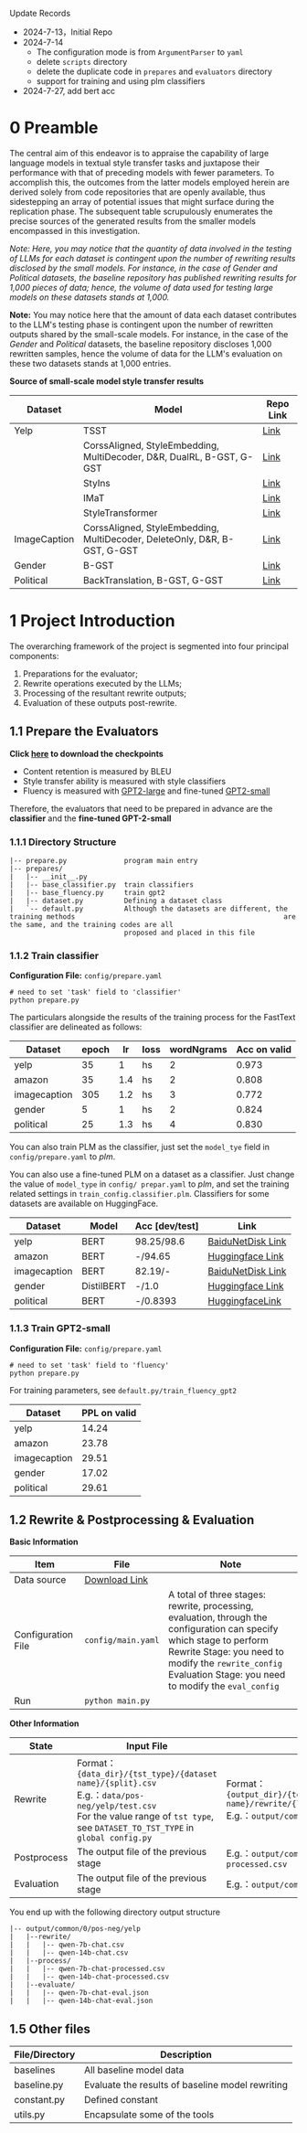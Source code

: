 Update Records

- 2024-7-13，Initial Repo
- 2024-7-14
    - The configuration mode  is from `ArgumentParser` to `yaml`
    - delete `scripts` directory
    - delete the duplicate code in `prepares` and `evaluators` directory
    - support for training and using plm classifiers
- 2024-7-27, add bert acc

# 0 Preamble

The central aim of this endeavor is to appraise the capability of large language models in textual style transfer tasks and juxtapose their performance with that of preceding models with fewer parameters. To accomplish this, the outcomes from the latter models employed herein are derived solely from code repositories that are openly available, thus sidestepping an array of potential issues that might surface during the replication phase. The subsequent table scrupulously enumerates the precise sources of the generated results from the smaller models encompassed in this investigation.

*Note: Here, you may notice that the quantity of data involved in the testing of LLMs for each dataset is contingent upon the number of rewriting results disclosed by the small models. For instance, in the case of Gender and Political datasets, the baseline repository has published rewriting results for 1,000 pieces of data; hence, the volume of data used for testing large models on these datasets stands at 1,000.*

**Note:**  You may notice here that the amount of data each dataset contributes to the LLM's testing phase is contingent upon the number of rewritten outputs shared by the small-scale models. For instance, in the case of the *Gender* and *Political* datasets, the baseline repository discloses 1,000 rewritten samples, hence the volume of data for the LLM's evaluation on these two datasets stands at 1,000 entries.

**Source of small-scale model style transfer results**


| Dataset      | Model                                                                     | Repo Link                                                                                            |
| ------------ | ------------------------------------------------------------------------- | ---------------------------------------------------------------------------------------------------- |
| Yelp         | TSST                                                                      | [Link](https://github.com/xiaofei05/TSST/tree/master/outputs/yelp)                                   |
|              | CorssAligned, StyleEmbedding, MultiDecoder, D&R, DualRL, B-GST, G-GST     | [Link](https://github.com/rungjoo/Stable-Style-Transformer/tree/master/evaluation/yelp/compare/yelp) |
|              | StyIns                                                                    | [Link](https://github.com/XiaoyuanYi/StyIns/tree/master/styins_outputs/yelp)                         |
|              | IMaT                                                                      | [Link](https://github.com/zhijing-jin/IMaT/tree/master/outputs/yelp)                                 |
|              | StyleTransformer                                                          | [Link](https://github.com/fastnlp/style-transformer/tree/master/outputs/yelp)                        |
| ImageCaption | CorssAligned, StyleEmbedding, MultiDecoder, DeleteOnly, D&R, B-GST, G-GST | [Link](https://github.com/nnnngo/transformer-drg-style-transfer/tree/master/results/imagecaption)    |
| Gender       | B-GST                                                                     | [Link](https://github.com/nnnngo/transformer-drg-style-transfer/tree/master/results/gender)          |
| Political    | BackTranslation, B-GST, G-GST                                             | [Link](https://github.com/nnnngo/transformer-drg-style-transfer/tree/master/results/political)       |

# 1 Project Introduction

The overarching framework of the project is segmented into four principal components:

1. Preparations for the evaluator;
2. Rewrite operations executed by the LLMs;
3. Processing of the resultant rewrite outputs;
4. Evaluation of these outputs post-rewrite.

## 1.1 Prepare the Evaluators

**Click [here](https://pan.baidu.com/s/1K3m-k_henrQTIzYmZXKA4Q?pwd=1234 ) to download the checkpoints**

- Content retention is measured by BLEU
- Style transfer ability is measured with style classifiers
- Fluency is measured with [GPT2-large](https://huggingface.co/openai-community/gpt2-large) and fine-tuned [GPT2-small](https://huggingface.co/openai-community/gpt2)

Therefore, the evaluators that need to be prepared in advance are the **classifier** and the **fine-tuned GPT-2-small**

### 1.1.1 Directory Structure

```
|-- prepare.py				program main entry
|-- prepares/
|   |-- __init__.py
|	|-- base_classifier.py	train classifiers
|	|-- base_fluency.py		train gpt2
|   |-- dataset.py			Defining a dataset class
|   `-- default.py			Although the datasets are different, the training methods 							  						are the same, and the training codes are all
							proposed and placed in this file
```

### 1.1.2 Train classifier

**Configuration File:** `config/prepare.yaml`

```shell
# need to set 'task' field to 'classifier'
python prepare.py
```

The particulars alongside the results of the training process for the FastText classifier are delineated as follows:


| Dataset      | epoch | lr  | loss | wordNgrams | Acc on valid |
| ------------ | ----- | --- | ---- | ---------- | ------------ |
| yelp         | 35    | 1   | hs   | 2          | 0.973        |
| amazon       | 35    | 1.4 | hs   | 2          | 0.808        |
| imagecaption | 305   | 1.2 | hs   | 3          | 0.772        |
| gender       | 5     | 1   | hs   | 2          | 0.824        |
| political    | 25    | 1.3 | hs   | 4          | 0.830        |

You can also train PLM as the classifier, just set the `model_tye` field in `config/prepare.yaml` to *plm*.

You can also use a fine-tuned PLM on a dataset as a classifier. Just change the value of `model_type` in `config/ prepar.yaml` to *plm*, and set the training related settings in `train_config.classifier.plm`. Classifiers for some datasets are available on HuggingFace.

| Dataset      | Model      | Acc [dev/test] | Link                                                         |
| ------------ | ---------- | -------------- | ------------------------------------------------------------ |
| yelp         | BERT       | 98.25/98.6     | [BaiduNetDisk Link](https://pan.baidu.com/s/1K3m-k_henrQTIzYmZXKA4Q?pwd=1234 ) |
| amazon       | BERT       | -/94.65        | [Huggingface Link](https://huggingface.co/fabriceyhc/bert-base-uncased-amazon_polarity) |
| imagecaption | BERT       | 82.19/-        | [BaiduNetDisk Link](https://pan.baidu.com/s/1K3m-k_henrQTIzYmZXKA4Q?pwd=1234 ) |
| gender       | DistilBERT | -/1.0          | [Huggingface Link](https://huggingface.co/padmajabfrl/Gender-Classification/tree/main) |
| political    | BERT       | -/0.8393       | [HuggingfaceLink](https://huggingface.co/harshal-11/Bert-political-classification/tree/main) |

### 1.1.3 Train GPT2-small

**Configuration File:** `config/prepare.yaml`

```shell
# need to set 'task' field to 'fluency'
python prepare.py
```

For training parameters, see `default.py/train_fluency_gpt2`


| Dataset      | PPL on valid |
| ------------ | ------------ |
| yelp         | 14.24        |
| amazon       | 23.78        |
| imagecaption | 29.51        |
| gender       | 17.02        |
| political    | 29.61        |

## 1.2 Rewrite & Postprocessing & Evaluation

**Basic Information**

| Item               | File                                                         | Note                                                         |
| ------------------ | ------------------------------------------------------------ | ------------------------------------------------------------ |
| Data  source       | [Download Link](https://pan.baidu.com/s/1K3m-k_henrQTIzYmZXKA4Q?pwd=1234) |                                                              |
| Configuration File | `config/main.yaml`                                           | A total of three stages: rewrite, processing, evaluation, through the configuration can specify which stage to perform<br/> Rewrite Stage: you need to modify the `rewrite_config` <br/> Evaluation Stage: you need to modify the  `eval_config` |
| Run                | `python main.py`                                             |                                                              |

**Other Information**

| State       | Input File                                                   | Output File                                                  |
| ----------- | ------------------------------------------------------------ | ------------------------------------------------------------ |
| Rewrite     | Format：`{data_dir}/{tst_type}/{dataset name}/{split}.csv`<br/>E.g.：`data/pos-neg/yelp/test.csv`<br>For the value range of `tst type`, see `DATASET_TO_TST_TYPE` in `global config.py` | Format：`{output_dir}/{template_type}/{template_idx}/{tst_type}/{dataset name}/rewrite/{llm_type}.csv`<br/>E.g.：`output/common/0/pos-neg/yelp/rewrite/qwen-7b-chat.csv` |
| Postprocess | The output file of the previous stage                        | E.g.：`output/common/0/pos-neg/process/qwen-7b-chat-processed.csv` |
| Evaluation  | The output file of the previous stage                        | E.g.：`output/common/0/pos-neg/evaluate/qwen-7b-chat-eval.json` |

You end up with the following directory output structure

```
|-- output/common/0/pos-neg/yelp
|	|--rewrite/
|	|	|-- qwen-7b-chat.csv
|	|	|-- qwen-14b-chat.csv
|	|--process/
|	|	|-- qwen-7b-chat-processed.csv
|	|	|-- qwen-14b-chat-processed.csv
|	|--evaluate/
|	|	|-- qwen-7b-chat-eval.json
|	|	|-- qwen-14b-chat-eval.json
```

## 1.5 Other files


| File/Directory | Description                                      |
| -------------- | ------------------------------------------------ |
| baselines      | All baseline model data                          |
| baseline.py    | Evaluate the results of baseline model rewriting |
| constant.py    | Defined constant                                 |
| utils.py       | Encapsulate some of the tools                    |
